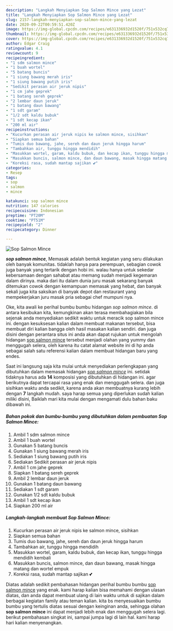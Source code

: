 ```yaml
---
description: "Langkah Menyiapkan Sop Salmon Mince yang Lezat"
title: "Langkah Menyiapkan Sop Salmon Mince yang Lezat"
slug: 2157-langkah-menyiapkan-sop-salmon-mince-yang-lezat
date: 2020-09-22T00:59:51.420Z
image: https://img-global.cpcdn.com/recipes/e631336932d1520f/751x532cq70/sop-salmon-mince-foto-resep-utama.jpg
thumbnail: https://img-global.cpcdn.com/recipes/e631336932d1520f/751x532cq70/sop-salmon-mince-foto-resep-utama.jpg
cover: https://img-global.cpcdn.com/recipes/e631336932d1520f/751x532cq70/sop-salmon-mince-foto-resep-utama.jpg
author: Edgar Craig
ratingvalue: 4.1
reviewcount: 9
recipeingredient:
- "1 sdm salmon mince"
- "1 buah wortel"
- "5 batang buncis"
- "1 siung bawang merah iris"
- "1 siung bawang putih iris"
- "Sedikit perasan air jeruk nipis"
- "1 cm jahe geprek"
- "1 batang sereh geprek"
- "2 lembar daun jeruk"
- "1 batang daun bawang"
- "1 sdt garam"
- "1/2 sdt kaldu bubuk"
- "1 sdt kecap ikan"
- "200 ml air"
recipeinstructions:
- "Kucurkan perasan air jeruk nipis ke salmon mince, sisihkan"
- "Siapkan semua bahan"
- "Tumis duo bawang, jahe, sereh dan daun jeruk hingga harum"
- "Tambahkan air, tunggu hingga mendidih"
- "Masukkan wortel, garam, kaldu bubuk, dan kecap ikan, tunggu hingga mendidih kembali"
- "Masukkan buncis, salmon mince, dan daun bawang, masak hingga matang dan wortel empuk"
- "Koreksi rasa, sudah mantap sajikan 💕"
categories:
- Resep
tags:
- sop
- salmon
- mince

katakunci: sop salmon mince 
nutrition: 147 calories
recipecuisine: Indonesian
preptime: "PT20M"
cooktime: "PT51M"
recipeyield: "2"
recipecategory: Dinner

---
```



![Sop Salmon Mince](https://img-global.cpcdn.com/recipes/e631336932d1520f/751x532cq70/sop-salmon-mince-foto-resep-utama.jpg)

<b><i>sop salmon mince</i></b>, Memasak adalah bentuk kegiatan yang seru dilakukan oleh banyak komunitas. tidaklah hanya para perempuan, sebagian cowok juga banyak yang tertarik dengan hobi ini. walau hanya untuk sekedar kebersamaan dengan sahabat atau memang sudah menjadi kegemaran dalam dirinya. maka dari itu dalam dunia juru masak sekarang banyak ditemukan cowok dengan kemampuan memasak yang hebat, dan banyak sekali juga kita saksikan di banyak depot dan restaurant yang mempekerjakan juru masak pria sebagai chef mumpuni nya.

Oke, kita awali ke perihal bumbu bumbu hidangan <i>sop salmon mince</i>. di antara kesibukan kita, kemungkinan akan terasa membahagiakan bila sejenak anda menyediakan sedikit waktu untuk meracik sop salmon mince ini. dengan kesuksesan kalian dalam membuat makanan tersebut, bisa membuat diri kalian bangga oleh hasil masakan kalian sendiri. dan juga disini dengan perantara situs ini anda akan dapat rujukan untuk mengolah hidangan <u>sop salmon mince</u> tersebut menjadi olahan yang yummy dan menggugah selera, oleh karena itu catat alamat website ini di hp anda sebagai salah satu referensi kalian dalam membuat hidangan baru yang endes.




Saat ini langsung saja kita mulai untuk menyediakan perlengkapan yang dibutuhkan dalam memasak hidangan <u><i>sop salmon mince</i></u> ini. setidak tidaknya harus ada <b>14</b> komposisi yang dibutuhkan di hidangan ini. agar berikutnya dapat tercapai rasa yang enak dan menggugah selera. dan juga sisihkan waktu anda sedikit, karena anda akan membuatnya kurang lebih dengan <b>7</b> langkah mudah. saya harap semua yang diperlukan sudah kalian miliki disini, Baiklah mari kita mulai dengan mengamati dulu bahan baku dibawah ini.

<!--inarticleads1-->

##### Bahan pokok dan bumbu-bumbu yang dibutuhkan dalam pembuatan Sop Salmon Mince:

1. Ambil 1 sdm salmon mince
1. Ambil 1 buah wortel
1. Gunakan 5 batang buncis
1. Gunakan 1 siung bawang merah iris
1. Sediakan 1 siung bawang putih iris
1. Sediakan Sedikit perasan air jeruk nipis
1. Ambil 1 cm jahe geprek
1. Siapkan 1 batang sereh geprek
1. Ambil 2 lembar daun jeruk
1. Gunakan 1 batang daun bawang
1. Sediakan 1 sdt garam
1. Gunakan 1/2 sdt kaldu bubuk
1. Ambil 1 sdt kecap ikan
1. Siapkan 200 ml air




<!--inarticleads2-->

##### Langkah-langkah membuat Sop Salmon Mince:

1. Kucurkan perasan air jeruk nipis ke salmon mince, sisihkan
1. Siapkan semua bahan
1. Tumis duo bawang, jahe, sereh dan daun jeruk hingga harum
1. Tambahkan air, tunggu hingga mendidih
1. Masukkan wortel, garam, kaldu bubuk, dan kecap ikan, tunggu hingga mendidih kembali
1. Masukkan buncis, salmon mince, dan daun bawang, masak hingga matang dan wortel empuk
1. Koreksi rasa, sudah mantap sajikan 💕




Diatas adalah sedikit pembahasan hidangan perihal bumbu bumbu <u>sop salmon mince</u> yang enak. kami harap kalian bisa memahami dengan ulasan diatas, dan anda dapat membuat ulang di lain waktu untuk di sajikan dalam berbagai kegiatan family atau teman kalian. kita bs menyesuaikan bumbu bumbu yang tertulis diatas sesuai dengan keinginan anda, sehingga olahan <b>sop salmon mince</b> ini dapat menjadi lebih enak dan menggugah selera lagi. berikut pembahasan singkat ini, sampai jumpa lagi di lain hal. kami harap hari kalian menyenangkan.
